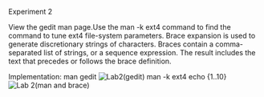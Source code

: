 Experiment 2

View the gedit man page.Use the man -k ext4 command to find the command to tune ext4 file-system parameters.
Brace expansion is used to generate discretionary strings of characters. Braces contain a comma-separated list of strings,
or a sequence expression. The result includes the text that precedes or follows the brace definition.

Implementation:
man gedit
![Lab2(gedit)](https://github.com/user-attachments/assets/6ce43bec-60f1-49a6-891b-d936c9157fb9)
man -k ext4
echo {1..10}
![Lab 2(man and brace)](https://github.com/user-attachments/assets/bddf14fb-e40d-439f-9a92-b44786953923)




